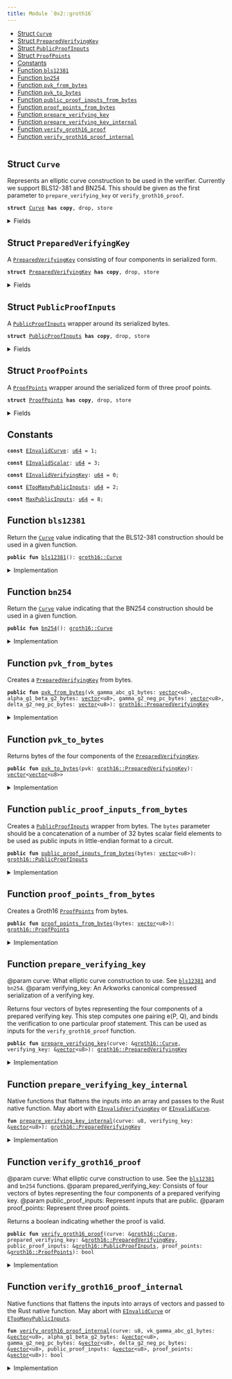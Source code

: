 ```yaml
---
title: Module `0x2::groth16`
---
```




-  [Struct `Curve`](#0x2_groth16_Curve)
-  [Struct `PreparedVerifyingKey`](#0x2_groth16_PreparedVerifyingKey)
-  [Struct `PublicProofInputs`](#0x2_groth16_PublicProofInputs)
-  [Struct `ProofPoints`](#0x2_groth16_ProofPoints)
-  [Constants](#@Constants_0)
-  [Function `bls12381`](#0x2_groth16_bls12381)
-  [Function `bn254`](#0x2_groth16_bn254)
-  [Function `pvk_from_bytes`](#0x2_groth16_pvk_from_bytes)
-  [Function `pvk_to_bytes`](#0x2_groth16_pvk_to_bytes)
-  [Function `public_proof_inputs_from_bytes`](#0x2_groth16_public_proof_inputs_from_bytes)
-  [Function `proof_points_from_bytes`](#0x2_groth16_proof_points_from_bytes)
-  [Function `prepare_verifying_key`](#0x2_groth16_prepare_verifying_key)
-  [Function `prepare_verifying_key_internal`](#0x2_groth16_prepare_verifying_key_internal)
-  [Function `verify_groth16_proof`](#0x2_groth16_verify_groth16_proof)
-  [Function `verify_groth16_proof_internal`](#0x2_groth16_verify_groth16_proof_internal)


<pre><code></code></pre>



<a name="0x2_groth16_Curve"></a>

## Struct `Curve`

Represents an elliptic curve construction to be used in the verifier. Currently we support BLS12-381 and BN254.
This should be given as the first parameter to <code>prepare_verifying_key</code> or <code>verify_groth16_proof</code>.


<pre><code><b>struct</b> <a href="groth16.md#0x2_groth16_Curve">Curve</a> <b>has</b> <b>copy</b>, drop, store
</code></pre>



<details>
<summary>Fields</summary>


<dl>
<dt>
<code>id: u8</code>
</dt>
<dd>

</dd>
</dl>


</details>

<a name="0x2_groth16_PreparedVerifyingKey"></a>

## Struct `PreparedVerifyingKey`

A <code><a href="groth16.md#0x2_groth16_PreparedVerifyingKey">PreparedVerifyingKey</a></code> consisting of four components in serialized form.


<pre><code><b>struct</b> <a href="groth16.md#0x2_groth16_PreparedVerifyingKey">PreparedVerifyingKey</a> <b>has</b> <b>copy</b>, drop, store
</code></pre>



<details>
<summary>Fields</summary>


<dl>
<dt>
<code>vk_gamma_abc_g1_bytes: <a href="../move-stdlib/vector.md#0x1_vector">vector</a>&lt;u8&gt;</code>
</dt>
<dd>

</dd>
<dt>
<code>alpha_g1_beta_g2_bytes: <a href="../move-stdlib/vector.md#0x1_vector">vector</a>&lt;u8&gt;</code>
</dt>
<dd>

</dd>
<dt>
<code>gamma_g2_neg_pc_bytes: <a href="../move-stdlib/vector.md#0x1_vector">vector</a>&lt;u8&gt;</code>
</dt>
<dd>

</dd>
<dt>
<code>delta_g2_neg_pc_bytes: <a href="../move-stdlib/vector.md#0x1_vector">vector</a>&lt;u8&gt;</code>
</dt>
<dd>

</dd>
</dl>


</details>

<a name="0x2_groth16_PublicProofInputs"></a>

## Struct `PublicProofInputs`

A <code><a href="groth16.md#0x2_groth16_PublicProofInputs">PublicProofInputs</a></code> wrapper around its serialized bytes.


<pre><code><b>struct</b> <a href="groth16.md#0x2_groth16_PublicProofInputs">PublicProofInputs</a> <b>has</b> <b>copy</b>, drop, store
</code></pre>



<details>
<summary>Fields</summary>


<dl>
<dt>
<code>bytes: <a href="../move-stdlib/vector.md#0x1_vector">vector</a>&lt;u8&gt;</code>
</dt>
<dd>

</dd>
</dl>


</details>

<a name="0x2_groth16_ProofPoints"></a>

## Struct `ProofPoints`

A <code><a href="groth16.md#0x2_groth16_ProofPoints">ProofPoints</a></code> wrapper around the serialized form of three proof points.


<pre><code><b>struct</b> <a href="groth16.md#0x2_groth16_ProofPoints">ProofPoints</a> <b>has</b> <b>copy</b>, drop, store
</code></pre>



<details>
<summary>Fields</summary>


<dl>
<dt>
<code>bytes: <a href="../move-stdlib/vector.md#0x1_vector">vector</a>&lt;u8&gt;</code>
</dt>
<dd>

</dd>
</dl>


</details>

<a name="@Constants_0"></a>

## Constants


<a name="0x2_groth16_EInvalidCurve"></a>



<pre><code><b>const</b> <a href="groth16.md#0x2_groth16_EInvalidCurve">EInvalidCurve</a>: <a href="../move-stdlib/u64.md#0x1_u64">u64</a> = 1;
</code></pre>



<a name="0x2_groth16_EInvalidScalar"></a>



<pre><code><b>const</b> <a href="groth16.md#0x2_groth16_EInvalidScalar">EInvalidScalar</a>: <a href="../move-stdlib/u64.md#0x1_u64">u64</a> = 3;
</code></pre>



<a name="0x2_groth16_EInvalidVerifyingKey"></a>



<pre><code><b>const</b> <a href="groth16.md#0x2_groth16_EInvalidVerifyingKey">EInvalidVerifyingKey</a>: <a href="../move-stdlib/u64.md#0x1_u64">u64</a> = 0;
</code></pre>



<a name="0x2_groth16_ETooManyPublicInputs"></a>



<pre><code><b>const</b> <a href="groth16.md#0x2_groth16_ETooManyPublicInputs">ETooManyPublicInputs</a>: <a href="../move-stdlib/u64.md#0x1_u64">u64</a> = 2;
</code></pre>



<a name="0x2_groth16_MaxPublicInputs"></a>



<pre><code><b>const</b> <a href="groth16.md#0x2_groth16_MaxPublicInputs">MaxPublicInputs</a>: <a href="../move-stdlib/u64.md#0x1_u64">u64</a> = 8;
</code></pre>



<a name="0x2_groth16_bls12381"></a>

## Function `bls12381`

Return the <code><a href="groth16.md#0x2_groth16_Curve">Curve</a></code> value indicating that the BLS12-381 construction should be used in a given function.


<pre><code><b>public</b> <b>fun</b> <a href="bls12381.md#0x2_bls12381">bls12381</a>(): <a href="groth16.md#0x2_groth16_Curve">groth16::Curve</a>
</code></pre>



<details>
<summary>Implementation</summary>


<pre><code><b>public</b> <b>fun</b> <a href="bls12381.md#0x2_bls12381">bls12381</a>(): <a href="groth16.md#0x2_groth16_Curve">Curve</a> { <a href="groth16.md#0x2_groth16_Curve">Curve</a> { id: 0 } }
</code></pre>



</details>

<a name="0x2_groth16_bn254"></a>

## Function `bn254`

Return the <code><a href="groth16.md#0x2_groth16_Curve">Curve</a></code> value indicating that the BN254 construction should be used in a given function.


<pre><code><b>public</b> <b>fun</b> <a href="groth16.md#0x2_groth16_bn254">bn254</a>(): <a href="groth16.md#0x2_groth16_Curve">groth16::Curve</a>
</code></pre>



<details>
<summary>Implementation</summary>


<pre><code><b>public</b> <b>fun</b> <a href="groth16.md#0x2_groth16_bn254">bn254</a>(): <a href="groth16.md#0x2_groth16_Curve">Curve</a> { <a href="groth16.md#0x2_groth16_Curve">Curve</a> { id: 1 } }
</code></pre>



</details>

<a name="0x2_groth16_pvk_from_bytes"></a>

## Function `pvk_from_bytes`

Creates a <code><a href="groth16.md#0x2_groth16_PreparedVerifyingKey">PreparedVerifyingKey</a></code> from bytes.


<pre><code><b>public</b> <b>fun</b> <a href="groth16.md#0x2_groth16_pvk_from_bytes">pvk_from_bytes</a>(vk_gamma_abc_g1_bytes: <a href="../move-stdlib/vector.md#0x1_vector">vector</a>&lt;u8&gt;, alpha_g1_beta_g2_bytes: <a href="../move-stdlib/vector.md#0x1_vector">vector</a>&lt;u8&gt;, gamma_g2_neg_pc_bytes: <a href="../move-stdlib/vector.md#0x1_vector">vector</a>&lt;u8&gt;, delta_g2_neg_pc_bytes: <a href="../move-stdlib/vector.md#0x1_vector">vector</a>&lt;u8&gt;): <a href="groth16.md#0x2_groth16_PreparedVerifyingKey">groth16::PreparedVerifyingKey</a>
</code></pre>



<details>
<summary>Implementation</summary>


<pre><code><b>public</b> <b>fun</b> <a href="groth16.md#0x2_groth16_pvk_from_bytes">pvk_from_bytes</a>(
    vk_gamma_abc_g1_bytes: <a href="../move-stdlib/vector.md#0x1_vector">vector</a>&lt;u8&gt;,
    alpha_g1_beta_g2_bytes: <a href="../move-stdlib/vector.md#0x1_vector">vector</a>&lt;u8&gt;,
    gamma_g2_neg_pc_bytes: <a href="../move-stdlib/vector.md#0x1_vector">vector</a>&lt;u8&gt;,
    delta_g2_neg_pc_bytes: <a href="../move-stdlib/vector.md#0x1_vector">vector</a>&lt;u8&gt;,
): <a href="groth16.md#0x2_groth16_PreparedVerifyingKey">PreparedVerifyingKey</a> {
    <a href="groth16.md#0x2_groth16_PreparedVerifyingKey">PreparedVerifyingKey</a> {
        vk_gamma_abc_g1_bytes,
        alpha_g1_beta_g2_bytes,
        gamma_g2_neg_pc_bytes,
        delta_g2_neg_pc_bytes,
    }
}
</code></pre>



</details>

<a name="0x2_groth16_pvk_to_bytes"></a>

## Function `pvk_to_bytes`

Returns bytes of the four components of the <code><a href="groth16.md#0x2_groth16_PreparedVerifyingKey">PreparedVerifyingKey</a></code>.


<pre><code><b>public</b> <b>fun</b> <a href="groth16.md#0x2_groth16_pvk_to_bytes">pvk_to_bytes</a>(pvk: <a href="groth16.md#0x2_groth16_PreparedVerifyingKey">groth16::PreparedVerifyingKey</a>): <a href="../move-stdlib/vector.md#0x1_vector">vector</a>&lt;<a href="../move-stdlib/vector.md#0x1_vector">vector</a>&lt;u8&gt;&gt;
</code></pre>



<details>
<summary>Implementation</summary>


<pre><code><b>public</b> <b>fun</b> <a href="groth16.md#0x2_groth16_pvk_to_bytes">pvk_to_bytes</a>(pvk: <a href="groth16.md#0x2_groth16_PreparedVerifyingKey">PreparedVerifyingKey</a>): <a href="../move-stdlib/vector.md#0x1_vector">vector</a>&lt;<a href="../move-stdlib/vector.md#0x1_vector">vector</a>&lt;u8&gt;&gt; {
    <a href="../move-stdlib/vector.md#0x1_vector">vector</a>[
        pvk.vk_gamma_abc_g1_bytes,
        pvk.alpha_g1_beta_g2_bytes,
        pvk.gamma_g2_neg_pc_bytes,
        pvk.delta_g2_neg_pc_bytes,
    ]
}
</code></pre>



</details>

<a name="0x2_groth16_public_proof_inputs_from_bytes"></a>

## Function `public_proof_inputs_from_bytes`

Creates a <code><a href="groth16.md#0x2_groth16_PublicProofInputs">PublicProofInputs</a></code> wrapper from bytes. The <code>bytes</code> parameter should be a concatenation of a number of
32 bytes scalar field elements to be used as public inputs in little-endian format to a circuit.


<pre><code><b>public</b> <b>fun</b> <a href="groth16.md#0x2_groth16_public_proof_inputs_from_bytes">public_proof_inputs_from_bytes</a>(bytes: <a href="../move-stdlib/vector.md#0x1_vector">vector</a>&lt;u8&gt;): <a href="groth16.md#0x2_groth16_PublicProofInputs">groth16::PublicProofInputs</a>
</code></pre>



<details>
<summary>Implementation</summary>


<pre><code><b>public</b> <b>fun</b> <a href="groth16.md#0x2_groth16_public_proof_inputs_from_bytes">public_proof_inputs_from_bytes</a>(bytes: <a href="../move-stdlib/vector.md#0x1_vector">vector</a>&lt;u8&gt;): <a href="groth16.md#0x2_groth16_PublicProofInputs">PublicProofInputs</a> {
    <b>assert</b>!(bytes.length() % 32 == 0, <a href="groth16.md#0x2_groth16_EInvalidScalar">EInvalidScalar</a>);
    <b>assert</b>!(bytes.length() / 32 &lt;= <a href="groth16.md#0x2_groth16_MaxPublicInputs">MaxPublicInputs</a>, <a href="groth16.md#0x2_groth16_ETooManyPublicInputs">ETooManyPublicInputs</a>);
    <a href="groth16.md#0x2_groth16_PublicProofInputs">PublicProofInputs</a> { bytes }
}
</code></pre>



</details>

<a name="0x2_groth16_proof_points_from_bytes"></a>

## Function `proof_points_from_bytes`

Creates a Groth16 <code><a href="groth16.md#0x2_groth16_ProofPoints">ProofPoints</a></code> from bytes.


<pre><code><b>public</b> <b>fun</b> <a href="groth16.md#0x2_groth16_proof_points_from_bytes">proof_points_from_bytes</a>(bytes: <a href="../move-stdlib/vector.md#0x1_vector">vector</a>&lt;u8&gt;): <a href="groth16.md#0x2_groth16_ProofPoints">groth16::ProofPoints</a>
</code></pre>



<details>
<summary>Implementation</summary>


<pre><code><b>public</b> <b>fun</b> <a href="groth16.md#0x2_groth16_proof_points_from_bytes">proof_points_from_bytes</a>(bytes: <a href="../move-stdlib/vector.md#0x1_vector">vector</a>&lt;u8&gt;): <a href="groth16.md#0x2_groth16_ProofPoints">ProofPoints</a> {
    <a href="groth16.md#0x2_groth16_ProofPoints">ProofPoints</a> { bytes }
}
</code></pre>



</details>

<a name="0x2_groth16_prepare_verifying_key"></a>

## Function `prepare_verifying_key`

@param curve: What elliptic curve construction to use. See <code><a href="bls12381.md#0x2_bls12381">bls12381</a></code> and <code>bn254</code>.
@param verifying_key: An Arkworks canonical compressed serialization of a verifying key.

Returns four vectors of bytes representing the four components of a prepared verifying key.
This step computes one pairing e(P, Q), and binds the verification to one particular proof statement.
This can be used as inputs for the <code>verify_groth16_proof</code> function.


<pre><code><b>public</b> <b>fun</b> <a href="groth16.md#0x2_groth16_prepare_verifying_key">prepare_verifying_key</a>(curve: &<a href="groth16.md#0x2_groth16_Curve">groth16::Curve</a>, verifying_key: &<a href="../move-stdlib/vector.md#0x1_vector">vector</a>&lt;u8&gt;): <a href="groth16.md#0x2_groth16_PreparedVerifyingKey">groth16::PreparedVerifyingKey</a>
</code></pre>



<details>
<summary>Implementation</summary>


<pre><code><b>public</b> <b>fun</b> <a href="groth16.md#0x2_groth16_prepare_verifying_key">prepare_verifying_key</a>(curve: &<a href="groth16.md#0x2_groth16_Curve">Curve</a>, verifying_key: &<a href="../move-stdlib/vector.md#0x1_vector">vector</a>&lt;u8&gt;): <a href="groth16.md#0x2_groth16_PreparedVerifyingKey">PreparedVerifyingKey</a> {
    <a href="groth16.md#0x2_groth16_prepare_verifying_key_internal">prepare_verifying_key_internal</a>(curve.id, verifying_key)
}
</code></pre>



</details>

<a name="0x2_groth16_prepare_verifying_key_internal"></a>

## Function `prepare_verifying_key_internal`

Native functions that flattens the inputs into an array and passes to the Rust native function. May abort with <code><a href="groth16.md#0x2_groth16_EInvalidVerifyingKey">EInvalidVerifyingKey</a></code> or <code><a href="groth16.md#0x2_groth16_EInvalidCurve">EInvalidCurve</a></code>.


<pre><code><b>fun</b> <a href="groth16.md#0x2_groth16_prepare_verifying_key_internal">prepare_verifying_key_internal</a>(curve: u8, verifying_key: &<a href="../move-stdlib/vector.md#0x1_vector">vector</a>&lt;u8&gt;): <a href="groth16.md#0x2_groth16_PreparedVerifyingKey">groth16::PreparedVerifyingKey</a>
</code></pre>



<details>
<summary>Implementation</summary>


<pre><code><b>native</b> <b>fun</b> <a href="groth16.md#0x2_groth16_prepare_verifying_key_internal">prepare_verifying_key_internal</a>(
    curve: u8,
    verifying_key: &<a href="../move-stdlib/vector.md#0x1_vector">vector</a>&lt;u8&gt;,
): <a href="groth16.md#0x2_groth16_PreparedVerifyingKey">PreparedVerifyingKey</a>;
</code></pre>



</details>

<a name="0x2_groth16_verify_groth16_proof"></a>

## Function `verify_groth16_proof`

@param curve: What elliptic curve construction to use. See the <code><a href="bls12381.md#0x2_bls12381">bls12381</a></code> and <code>bn254</code> functions.
@param prepared_verifying_key: Consists of four vectors of bytes representing the four components of a prepared verifying key.
@param public_proof_inputs: Represent inputs that are public.
@param proof_points: Represent three proof points.

Returns a boolean indicating whether the proof is valid.


<pre><code><b>public</b> <b>fun</b> <a href="groth16.md#0x2_groth16_verify_groth16_proof">verify_groth16_proof</a>(curve: &<a href="groth16.md#0x2_groth16_Curve">groth16::Curve</a>, prepared_verifying_key: &<a href="groth16.md#0x2_groth16_PreparedVerifyingKey">groth16::PreparedVerifyingKey</a>, public_proof_inputs: &<a href="groth16.md#0x2_groth16_PublicProofInputs">groth16::PublicProofInputs</a>, proof_points: &<a href="groth16.md#0x2_groth16_ProofPoints">groth16::ProofPoints</a>): bool
</code></pre>



<details>
<summary>Implementation</summary>


<pre><code><b>public</b> <b>fun</b> <a href="groth16.md#0x2_groth16_verify_groth16_proof">verify_groth16_proof</a>(
    curve: &<a href="groth16.md#0x2_groth16_Curve">Curve</a>,
    prepared_verifying_key: &<a href="groth16.md#0x2_groth16_PreparedVerifyingKey">PreparedVerifyingKey</a>,
    public_proof_inputs: &<a href="groth16.md#0x2_groth16_PublicProofInputs">PublicProofInputs</a>,
    proof_points: &<a href="groth16.md#0x2_groth16_ProofPoints">ProofPoints</a>,
): bool {
    <a href="groth16.md#0x2_groth16_verify_groth16_proof_internal">verify_groth16_proof_internal</a>(
        curve.id,
        &prepared_verifying_key.vk_gamma_abc_g1_bytes,
        &prepared_verifying_key.alpha_g1_beta_g2_bytes,
        &prepared_verifying_key.gamma_g2_neg_pc_bytes,
        &prepared_verifying_key.delta_g2_neg_pc_bytes,
        &public_proof_inputs.bytes,
        &proof_points.bytes,
    )
}
</code></pre>



</details>

<a name="0x2_groth16_verify_groth16_proof_internal"></a>

## Function `verify_groth16_proof_internal`

Native functions that flattens the inputs into arrays of vectors and passed to the Rust native function. May abort with <code><a href="groth16.md#0x2_groth16_EInvalidCurve">EInvalidCurve</a></code> or <code><a href="groth16.md#0x2_groth16_ETooManyPublicInputs">ETooManyPublicInputs</a></code>.


<pre><code><b>fun</b> <a href="groth16.md#0x2_groth16_verify_groth16_proof_internal">verify_groth16_proof_internal</a>(curve: u8, vk_gamma_abc_g1_bytes: &<a href="../move-stdlib/vector.md#0x1_vector">vector</a>&lt;u8&gt;, alpha_g1_beta_g2_bytes: &<a href="../move-stdlib/vector.md#0x1_vector">vector</a>&lt;u8&gt;, gamma_g2_neg_pc_bytes: &<a href="../move-stdlib/vector.md#0x1_vector">vector</a>&lt;u8&gt;, delta_g2_neg_pc_bytes: &<a href="../move-stdlib/vector.md#0x1_vector">vector</a>&lt;u8&gt;, public_proof_inputs: &<a href="../move-stdlib/vector.md#0x1_vector">vector</a>&lt;u8&gt;, proof_points: &<a href="../move-stdlib/vector.md#0x1_vector">vector</a>&lt;u8&gt;): bool
</code></pre>



<details>
<summary>Implementation</summary>


<pre><code><b>native</b> <b>fun</b> <a href="groth16.md#0x2_groth16_verify_groth16_proof_internal">verify_groth16_proof_internal</a>(
    curve: u8,
    vk_gamma_abc_g1_bytes: &<a href="../move-stdlib/vector.md#0x1_vector">vector</a>&lt;u8&gt;,
    alpha_g1_beta_g2_bytes: &<a href="../move-stdlib/vector.md#0x1_vector">vector</a>&lt;u8&gt;,
    gamma_g2_neg_pc_bytes: &<a href="../move-stdlib/vector.md#0x1_vector">vector</a>&lt;u8&gt;,
    delta_g2_neg_pc_bytes: &<a href="../move-stdlib/vector.md#0x1_vector">vector</a>&lt;u8&gt;,
    public_proof_inputs: &<a href="../move-stdlib/vector.md#0x1_vector">vector</a>&lt;u8&gt;,
    proof_points: &<a href="../move-stdlib/vector.md#0x1_vector">vector</a>&lt;u8&gt;,
): bool;
</code></pre>



</details>
